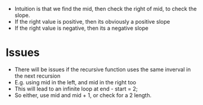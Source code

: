 * Intuition is that we find the mid, then check the right of mid, to check the slope.
* If the right value is positive, then its obviously a positive slope
* If the right value is negative, then its a negative slope
​
# Issues
* There will be issues if the recursive function uses the same inverval in the next recursion
* E.g. using mid in the left, and mid in the right too
* This will lead to an infinite loop at end - start = 2;
* So either, use mid and mid + 1, or check for a 2 length.